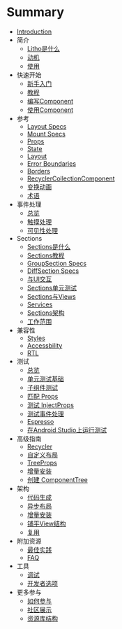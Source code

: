 # Summary

* [Introduction](README.md)
* 简介
    * [Litho是什么](introduction/what_is_litho.md)
    * [动机](introduction/motivation.md)
    * [使用](introduction/uses.md)
* 快速开始
    * [新手入门](quickstart/get_started.md)
    * [教程](quickstart/tutorial.md)
    * [编写Component](quickstart/writing_components.md)
    * [使用Component](quickstart/using_components.md)
* 参考
    * [Layout Specs](reference/layoutspecs.md)
    * [Mount Specs](reference/mountspecs.md)
    * [Props](reference/props.md)
    * [State](reference/state.md)
    * [Layout](reference/layout.md)
    * [Error Boundaries](reference/error_boundaries.md)
    * [Borders](reference/borders.md)
    * [RecyclerCollectionComponent](reference/recyler_collection_component.md)
    * [变换动画](reference/transition_animations.md)
    * [术语](reference/glossary.md)
* 事件处理
    * [总览](handlingevent/overview.md)
    * [触摸处理](handlingevent/touchhandling.md)
    * [可见性处理](handlingevent/visibilityhandling.md)
* Sections
    * [Sections是什么](sections/what.md)
    * [Sections教程](sections/tutorial.md)
    * [GroupSection Specs](sections/groupsection.md)
    * [DiffSection Specs](sections/diffsection.md)
    * [与UI交互](sections/interact_ui.md)
    * [Sections单元测试](sections/unit_test.md)
    * [Sections与Views](sections/sections_views.md)
    * [Services](sections/services.md)
    * [Sections架构](sections/architecture.md)
    * [工作范围](sections/work_range.md)
* 兼容性
    * [Styles](compatibility/styles.md)
    * [Accessbility](compatibility/accessibility.md)
    * [RTL](compatibility/rtl.md)
* 测试
    * [总览](test/overview.md)
    * [单元测试基础](test/unit_test_basics.md)
    * [子组件测试](test/sub_component.md)
    * [匹配 Props](test/matching_props.md)
    * [测试 InjectProps](test/inject_props.md)
    * [测试事件处理](test/event_handling.md)
    * [Espresso](test/esspresso.md)
    * [在Android Studio上运行测试](test/run_test_in_android_studio.md)
* 高级指南
    * [Recycler](advancedguide/recycler.md)
    * [自定义布局](advancedguide/custom_layout.md)
    * [TreeProps](advancedguide/tree_props.md)
    * [增量安装](advancedguide/incremental_mount.md)
    * [创建 ComponentTree](advancedguide/create_component_tree.md)
* 架构
    * [代码生成](arch/code_generation.md)
    * [异步布局](arch/async_layout.md)
    * [增量安装](arch/incremental_mount.md)
    * [铺平View结构](arch/view_flattening.md)
    * [复用](arch/recycling.md)
* 附加资源
    * [最佳实践](addtionalres/best_practice.md)
    * [FAQ](addtionalres/FAQ.md)
* 工具
    * [调试](tools/debugging.md)
    * [开发者选项](tools/developer_options.md)
* 更多参与
    * [如何参与](contributing/how.md)
    * [社区展示](contributing/community_showcase.md)
    * [资源库结构](contributing/repo_structure.md)

